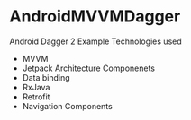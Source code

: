 # AndroidMVVMDagger
Android Dagger 2 Example
Technologies used 
- MVVM
- Jetpack Architecture Componenets
- Data binding
- RxJava
- Retrofit
- Navigation Components
